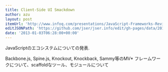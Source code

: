 ```yaml
---
title: Client-Side UI Smackdown
author: azu
layout: post
itemUrl: 'http://www.infoq.com/presentations/JavaScript-Frameworks-Review'
editJSONPath: 'https://github.com/jser/jser.info/edit/gh-pages/data/2013/01/index.json'
date: '2013-01-03T06:28:00+00:00'
---
```

JavaScriptのエコシステムについての発表.

Backbone.js, Spine.js, Knockout, Knockback, Sammy等のMV* フレームワークについて、scaffoldなツール、モジュールについて
